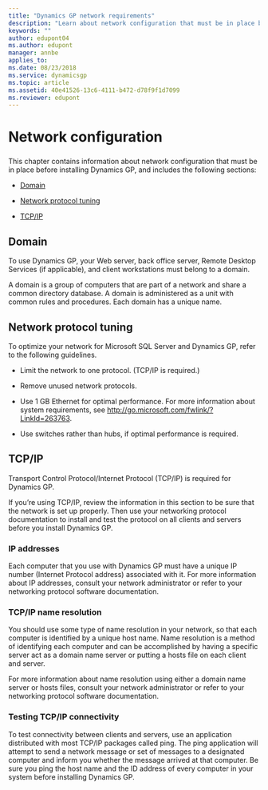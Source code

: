 ```yaml
---
title: "Dynamics GP network requirements"
description: "Learn about network configuration that must be in place before installing Dynamics GP."
keywords: ""
author: edupont04
ms.author: edupont
manager: annbe
applies_to: 
ms.date: 08/23/2018
ms.service: dynamicsgp
ms.topic: article
ms.assetid: 40e41526-13c6-4111-b472-d78f9f1d7099
ms.reviewer: edupont
---
```

# Network configuration

### 

This chapter contains information about network configuration that must be in place before installing Dynamics GP, and includes the following sections:

-   [Domain](#domain)  

-   [Network protocol tuning](#network-protocol-tuning)  

-   [TCP/IP](#tcpip)  

## Domain

To use Dynamics GP, your Web server, back office server, Remote Desktop Services (if applicable), and client workstations must belong to a domain.

A domain is a group of computers that are part of a network and share a common directory database. A domain is administered as a unit with common rules and procedures. Each domain has a unique name.

## Network protocol tuning

To optimize your network for Microsoft SQL Server and Dynamics GP, refer to the following guidelines.

-   Limit the network to one protocol. (TCP/IP is required.)

-   Remove unused network protocols.

-   Use 1 GB Ethernet for optimal performance. For more information about system requirements, see <http://go.microsoft.com/fwlink/?LinkId=263763>.

-   Use switches rather than hubs, if optimal performance is required.

## TCP/IP

Transport Control Protocol/Internet Protocol (TCP/IP) is required for Dynamics GP.

If you’re using TCP/IP, review the information in this section to be sure that the network is set up properly. Then use your networking protocol documentation to install and test the protocol on all clients and servers before you install Dynamics GP.

### IP addresses

Each computer that you use with Dynamics GP must have a unique IP number (Internet Protocol address) associated with it. For more information about IP addresses, consult your network administrator or refer to your networking protocol software documentation.

### TCP/IP name resolution

You should use some type of name resolution in your network, so that each computer is identified by a unique host name. Name resolution is a method of identifying each computer and can be accomplished by having a specific server act as a domain name server or putting a hosts file on each client and server.

For more information about name resolution using either a domain name server or hosts files, consult your network administrator or refer to your networking protocol software documentation.

### Testing TCP/IP connectivity

To test connectivity between clients and servers, use an application distributed with most TCP/IP packages called ping. The ping application will attempt to send a network message or set of messages to a designated computer and inform you whether the message arrived at that computer. Be sure you ping the host name and the ID address of every computer in your system before installing Dynamics GP.
